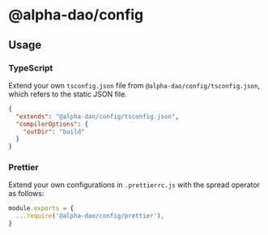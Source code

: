 # @alpha-dao/config

## Usage

### TypeScript
Extend your own `tsconfig.json` file from `@alpha-dao/config/tsconfig.json`, which refers to the static JSON file.

```json
{
  "extends": "@alpha-dao/config/tsconfig.json",
  "compilerOptions": {
    "outDir": "build"
  }
}
```

### Prettier
Extend your own configurations in `.prettierrc.js` with the spread operator as follows:

```js
module.exports = {
  ...require('@alpha-dao/config/prettier'),
}
```

